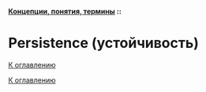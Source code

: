 **[Концепции, понятия, термины](../README.md#concepts) ::**
# Persistence (устойчивость)

<!--

-->

[К оглавлению](../README.md#concepts)



[К оглавлению](../README.md#concepts)
